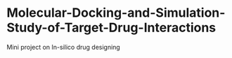 # Molecular-Docking-and-Simulation-Study-of-Target-Drug-Interactions
Mini project on In-silico drug designing 
